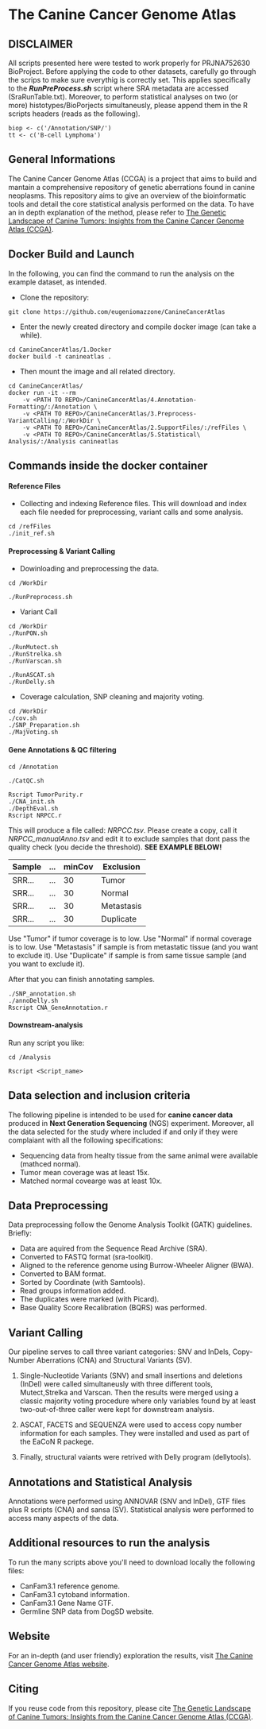 # The Canine Cancer Genome Atlas

## DISCLAIMER
All scripts presented here were tested to work properly for PRJNA752630 BioProject. Before applying the code to other datasets, carefully go through the scrips to make sure everythig is correctly set.
This applies specifically to the **_RunPreProcess.sh_** script where SRA metadata are accessed (SraRunTable.txt). 
Moreover, to perform statistical analyses on two (or more) histotypes/BioPorjects simultaneusly, please append them in the R scripts headers (reads as the following).
```
biop <- c('/Annotation/SNP/')
tt <- c('B-cell Lymphoma')
```

## General Informations

The Canine Cancer Genome Atlas (CCGA) is a project that aims to build and mantain a comprehensive repository of genetic aberrations found in canine neoplasms.
This repository aims to give an overview of the bioinformatic tools and detail the core statistical analysis performed on the data.
To have an in depth explanation of the method, please refer to [The Genetic Landscape of Canine Tumors: Insights from the Canine Cancer Genome Atlas (CCGA)](https://doi.org/10.21203/rs.3.rs-5025541/v1).

## Docker Build and Launch

In the following, you can find the command to run the analysis on the example dataset, as intended.

- Clone the repository:
```
git clone https://github.com/eugeniomazzone/CanineCancerAtlas
```
- Enter the newly created directory and compile docker image (can take a while).
```
cd CanineCancerAtlas/1.Docker
docker build -t canineatlas .
```
- Then mount the image and all related directory.
```
cd CanineCancerAtlas/
docker run -it --rm 
	-v <PATH TO REPO>/CanineCancerAtlas/4.Annotation-Formatting/:/Annotation \
	-v <PATH TO REPO>/CanineCancerAtlas/3.Preprocess-VariantCalling/:/WorkDir \
	-v <PATH TO REPO>/CanineCancerAtlas/2.SupportFiles/:/refFiles \
	-v <PATH TO REPO>/CanineCancerAtlas/5.Statistical\ Analysis/:/Analysis canineatlas 
```

## Commands inside the docker container

#### Reference Files
- Collecting and indexing Reference files. This will download and index each file needed for preprocessing, variant calls and some analysis.
```
cd /refFiles
./init_ref.sh
```
#### Preprocessing & Variant Calling
- Dowinloading and preprocessing the data.
```
cd /WorkDir

./RunPreprocess.sh
```
- Variant Call
```
cd /WorkDir
./RunPON.sh

./RunMutect.sh
./RunStrelka.sh
./RunVarscan.sh

./RunASCAT.sh
./RunDelly.sh
```
- Coverage calculation, SNP cleaning and majority voting.
```
cd /WorkDir
./cov.sh
./SNP_Preparation.sh
./MajVoting.sh
```
#### Gene Annotations & QC filtering
```
cd /Annotation

./CatQC.sh

Rscript TumorPurity.r
./CNA_init.sh
./DepthEval.sh
Rscript NRPCC.r
```
This will produce a file called: *NRPCC.tsv*. Please create a copy, call it *NRPCC_manualAnno.tsv* and edit it to exclude samples that dont pass the quality check (you decide the threshold). **SEE EXAMPLE BELOW!**

| Sample | ... | minCov | Exclusion |
| --- | --- | --- | --- |
| SRR... | ... |   30   | Tumor | 
| SRR... | ... |   30   | Normal |
| SRR... | ... |   30   | Metastasis | 
| SRR... | ... |   30   | Duplicate |

Use "Tumor" if tumor coverage is to low.
Use "Normal" if normal coverage is to low.
Use "Metastasis" if sample is from metastatic tissue (and you want to exclude it).
Use "Duplicate" if sample is from same tissue sample (and you want to exclude it).


After that you can finish annotating samples.
```
./SNP_annotation.sh
./annoDelly.sh
Rscript CNA_GeneAnnotation.r
```
#### Downstream-analysis
Run any script you like:
```
cd /Analysis

Rscript <Script_name>
```

## Data selection and inclusion criteria

The following pipeline is intended to be used for **canine cancer data** produced in **Next Generation Sequencing** (NGS) experiment.
Moreover, all the data selected for the study where included if and only if they were complaiant with all the following specifications:
- Sequencing data from healty tissue from the same animal were available (mathced normal).
- Tumor mean coverage was at least 15x.
- Matched normal covearge was at least 10x.

## Data Preprocessing

Data preprocessing follow the Genome Analysis Toolkit (GATK) guidelines. Briefly:
- Data are aquired from the Sequence Read Archive (SRA).
- Converted to FASTQ format (sra-toolkit).
- Aligned to the reference genome using Burrow-Wheeler Aligner (BWA).
- Converted to BAM format.
- Sorted by Coordinate (with Samtools).
- Read groups information added.
- The duplicates were marked (with Picard).
- Base Quality Score Recalibration (BQRS) was performed.

## Variant Calling

Our pipeline serves to call three variant categories: SNV and InDels, Copy-Number Aberrations (CNA) and Structural Variants (SV).

1. Single-Nucleotide Variants (SNV) and small insertions and deletions (InDel) were called simultaneusly with three different tools, Mutect,Strelka and Varscan. Then the results were merged using a classic majority voting procedure where only variables found by at least two-out-of-three caller were kept for downstream analysis.

2. ASCAT, FACETS and SEQUENZA were used to access copy number information for each samples. They were installed and used as part of the EaCoN R packege.

3. Finally, structural vaiants were retrived with Delly program (dellytools).

## Annotations and Statistical Analysis

Annotations were performed using ANNOVAR (SNV and InDel), GTF files plus R scripts (CNA) and sansa (SV).
Statistical analysis were performed to access many aspects of the data.

## Additional resources to run the analysis

To run the many scripts above you'll need to download locally the following files:
- CanFam3.1 reference genome.
- CanFam3.1 cytoband information.
- CanFam3.1 Gene Name GTF.
- Germline SNP data from DogSD website.

## Website

 For an in-depth (and user friendly) exploration the results, visit [The Canine Cancer Genome Atlas website](https://caninecancergenomeatlas.org/).

## Citing

If you reuse code from this repository, please cite [The Genetic Landscape of Canine Tumors: Insights from the Canine Cancer Genome Atlas (CCGA)](https://doi.org/10.21203/rs.3.rs-5025541/v1).

